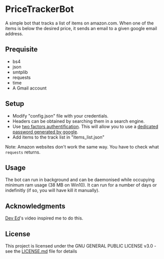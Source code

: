# PriceTrackerBot
A simple bot that tracks a list of items on amazon.com. When one of the items is below the desired price, it sends an email to a given google email address.

## Prequisite
* bs4
* json
* smtplib
* requests
* time
* A Gmail account

## Setup
* Modify "config.json" file with your credentials. 
* Headers can be obtained by searching them in a search engine.
* Use [two factors authentification](https://www.google.com/landing/2step/). This will allow you to use a [dedicated password generated by google](https://support.google.com/accounts/answer/185833?hl=en-GB&ctx=ch_DisplayUnlockCaptcha).
* Add items to the track list in "items_list.json"

Note: Amazon websites don't work the same way. You have to check what `requests`  returns.

## Usage
The bot can run in background and can be daemonised while occupying minimum ram usage (38 MB on Win10). It can run for a number of days or indefinitly (if so, you will have kill it manually).

## Acknowledgments
[Dev Ed](https://www.youtube.com/watch?v=Bg9r_yLk7VY)'s video inspired me to do this. 

## License
This project is licensed under the GNU GENERAL PUBLIC LICENSE v3.0 - see the [LICENSE.md](LICENSE.md) file for details
